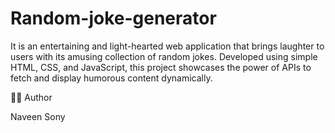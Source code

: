 # Random-joke-generator


It is an entertaining and light-hearted web application that brings laughter to users with its amusing collection of random jokes. Developed using simple HTML, CSS, and JavaScript, this project showcases the power of APIs to fetch and display humorous content dynamically.

👨‍🎓 Author 

   Naveen Sony 